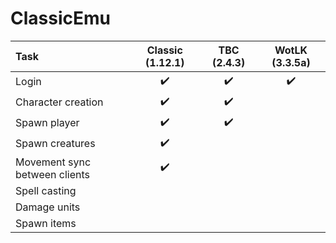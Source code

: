 # ClassicEmu

| Task                          | Classic (1.12.1)   | TBC (2.4.3)        | WotLK (3.3.5a)     |
|:------------------------------|:------------------:|:------------------:|:------------------:|
| Login                         | :heavy_check_mark: | :heavy_check_mark: | :heavy_check_mark: |
| Character creation            | :heavy_check_mark: | :heavy_check_mark: |                    |
| Spawn player                  | :heavy_check_mark: | :heavy_check_mark: |                    |
| Spawn creatures               | :heavy_check_mark: |                    |                    |
| Movement sync between clients | :heavy_check_mark: |                    |                    |
| Spell casting                 |                    |                    |                    |
| Damage units                  |                    |                    |                    |
| Spawn items                   |                    |                    |                    |
